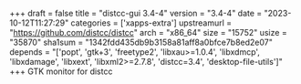 +++
draft = false
title = "distcc-gui 3.4-4"
version = "3.4-4"
date = "2023-10-12T11:27:29"
categories = ['xapps-extra']
upstreamurl = "https://github.com/distcc/distcc"
arch = "x86_64"
size = "15752"
usize = "35870"
sha1sum = "1342fdd435db9b3158a81aff8a0bfce7b8ed2e07"
depends = "['popt', 'gtk+3', 'freetype2', 'libxau>=1.0.4', 'libxdmcp', 'libxdamage', 'libxext', 'libxml2>=2.7.8', 'distcc=3.4', 'desktop-file-utils']"
+++
GTK monitor for distcc